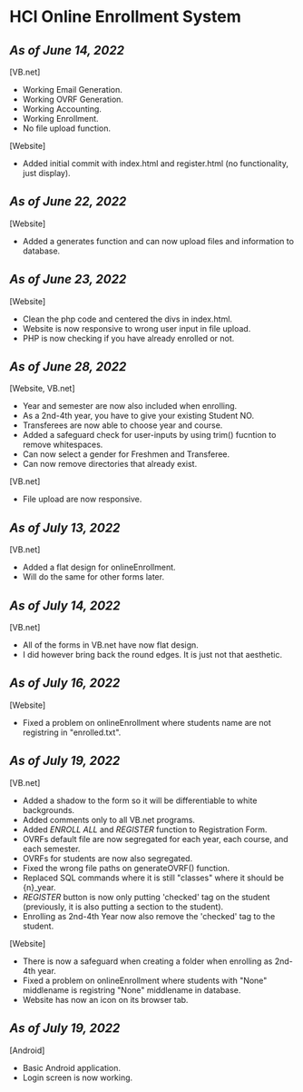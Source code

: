 # **HCI Online Enrollment System**

## *As of June 14, 2022* 
[VB.net]
    
- Working Email Generation.
- Working OVRF Generation.
- Working Accounting.
- Working Enrollment.
- No file upload function.


[Website]
- Added initial commit with index.html and register.html (no functionality, just display).

## *As of June 22, 2022*

[Website]
- Added a generates function and can now upload files and information to database.

## *As of June 23, 2022*

[Website]
- Clean the php code and centered the divs in index.html.
- Website is now responsive to wrong user input in file upload.
- PHP is now checking if you have already enrolled or not.

## *As of June 28, 2022*

[Website, VB.net]
- Year and semester are now also included when enrolling.
- As a 2nd-4th year, you have to give your existing Student NO.
- Transferees are now able to choose year and course.
- Added a safeguard check for user-inputs by using trim() fucntion to remove whitespaces.
- Can now select a gender for Freshmen and Transferee.
- Can now remove directories that already exist.

[VB.net]
- File upload are now responsive.

## *As of July 13, 2022*

[VB.net]
- Added a flat design for onlineEnrollment.
- Will do the same for other forms later.

## *As of July 14, 2022*

[VB.net]
- All of the forms in VB.net have now flat design.
- I did however bring back the round edges. It is just not that aesthetic.

## *As of July 16, 2022*

[Website]
- Fixed a problem on onlineEnrollment where students name are not registring in "enrolled.txt".

## *As of July 19, 2022*

[VB.net]
- Added a shadow to the form so it will be differentiable to white backgrounds.
- Added comments only to all VB.net programs.
- Added *ENROLL ALL* and *REGISTER* function to Registration Form.
- OVRFs default file are now segregated for each year, each course, and each semester.
- OVRFs for students are now also segregated.
- Fixed the wrong file paths on generateOVRF() function.
- Replaced SQL commands where it is still "classes" where it should be {n}_year.
- *REGISTER* button is now only putting 'checked' tag on the student (previously, it is also putting a section to the student).
- Enrolling as 2nd-4th Year now also remove the 'checked' tag to the student.

[Website]
- There is now a safeguard when creating a folder when enrolling as 2nd-4th year.
- Fixed a problem on onlineEnrollment where students with "None" middlename is registring "None" middlename in database.
- Website has now an icon on its browser tab.

## *As of July 19, 2022*

[Android]
- Basic Android application.
- Login screen is now working.